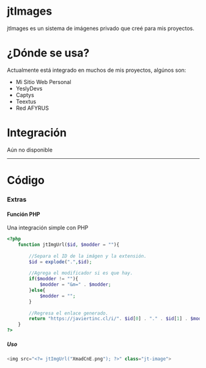 # jtImages

jtImages es un sistema de imágenes privado que creé para mis proyectos.

# ¿Dónde se usa?

Actualmente está integrado en muchos de mis proyectos, algúnos son:

- Mi Sitio Web Personal
- YeslyDevs
- Captys
- Teextus
- Red AFYRUS

# Integración

Aún no disponible

---

# Código

### Extras

#### Función PHP
Una integración simple con PHP

``` php
<?php
    function jtImgUrl($id, $modder = ""){
    
        //Separa el ID de la imágen y la extensión.
    	$id = explode(".",$id);
    	
    	//Agrega el modificador si es que hay.
    	if($modder != ""){
    		$modder = "&m=" . $modder;
    	}else{
    		$modder = "";
    	}
    	
    	//Regresa el enlace generado.
    	return "https://javiertinc.cl/i/". $id[0] . "." . $id[1] . $modder;
    }
?>
```

##### Uso
``` php
<img src="<?= jtImgUrl("XmadCnE.png"); ?>" class="jt-image">
```